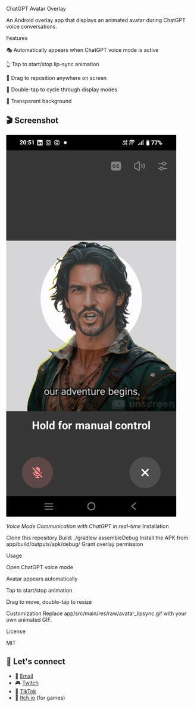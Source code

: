 ChatGPT Avatar Overlay

An Android overlay app that displays an animated avatar during ChatGPT voice conversations.

Features

🎭 Automatically appears when ChatGPT voice mode is active

👆 Tap to start/stop lip-sync animation

🎯 Drag to reposition anywhere on screen

🔄 Double-tap to cycle through display modes

👻 Transparent background

## 🎬 Screenshot

![Overlay in Action](Screenshot_20251022_205144.jpg)

*Voice Mode Communication with ChatGPT in real-time*
Installation

Clone this repository
Build: ./gradlew assembleDebug
Install the APK from app/build/outputs/apk/debug/
Grant overlay permission

Usage

Open ChatGPT voice mode

Avatar appears automatically

Tap to start/stop animation

Drag to move, double-tap to resize


Customization
Replace app/src/main/res/raw/avatar_lipsync.gif with your own animated GIF.

License

MIT

## 💫 Let's connect
- 💌 [Email](mailto:marisombra@proton.me)
- 🎮 [Twitch](https://www.twitch.tv/marissombra)    
- 🧵 [TikTok](https://www.tiktok.com/@marissombra)
- 🪩 [Itch.io](https://marisombra.itch.io/) (for games)

